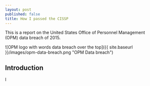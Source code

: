 ```yaml
---
layout: post
published: false
title: How I passed the CISSP
---
```


This is a report on the United States Office of Personnel Management (OPM) data breach of 2015. 

![OPM logo with words data breach over the top]({{ site.baseurl }}/images/opm-data-breach.png "OPM Data breach") 
## Introduction
I
